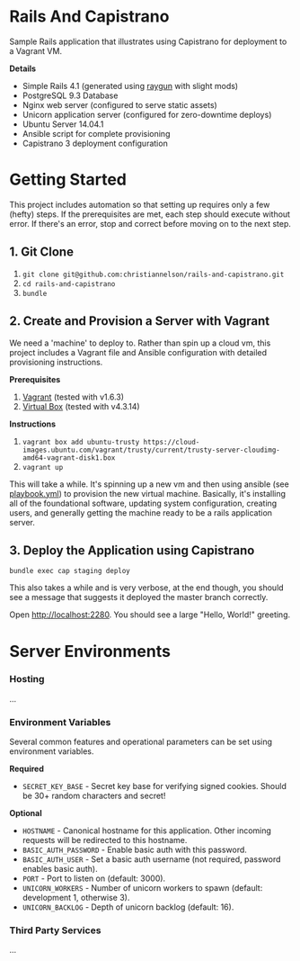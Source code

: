 # Rails And Capistrano

Sample Rails application that illustrates using Capistrano for deployment to a Vagrant VM.

**Details**
* Simple Rails 4.1 (generated using [raygun](https://github.com/carbonfive/raygun) with slight mods)
* PostgreSQL 9.3 Database
* Nginx web server (configured to serve static assets)
* Unicorn application server (configured for zero-downtime deploys)
* Ubuntu Server 14.04.1
* Ansible script for complete provisioning
* Capistrano 3 deployment configuration

# Getting Started

This project includes automation so that setting up requires only a few (hefty) steps. If the prerequisites are met,
each step should execute without error. If there's an error, stop and correct before moving on to the next step.

## 1. Git Clone

1. ``git clone git@github.com:christiannelson/rails-and-capistrano.git``
1. ``cd rails-and-capistrano``
1. ``bundle``

## 2. Create and Provision a Server with Vagrant

We need a 'machine' to deploy to. Rather than spin up a cloud vm, this project includes a Vagrant file and Ansible
configuration with detailed provisioning instructions.

**Prerequisites**

1. [Vagrant](https://www.vagrantup.com/) (tested with v1.6.3)
1. [Virtual Box](https://www.virtualbox.org/) (tested with v4.3.14)

**Instructions**

1. ``vagrant box add ubuntu-trusty https://cloud-images.ubuntu.com/vagrant/trusty/current/trusty-server-cloudimg-amd64-vagrant-disk1.box``
1. ``vagrant up``

This will take a while. It's spinning up a new vm and then using ansible (see [playbook.yml](provisioning/playbook.yml))
to provision the new virtual machine. Basically, it's installing all of the foundational software, updating
system configuration, creating users, and generally getting the machine ready to be a rails application server.

## 3. Deploy the Application using Capistrano

``bundle exec cap staging deploy``

This also takes a while and is very verbose, at the end though, you should see a message that suggests it deployed the
master branch correctly.

Open [http://localhost:2280](http://localhost:2280). You should see a large "Hello, World!" greeting.

# Server Environments

### Hosting

...

### Environment Variables

Several common features and operational parameters can be set using environment variables.

**Required**

* ```SECRET_KEY_BASE``` - Secret key base for verifying signed cookies. Should be 30+ random characters and secret!

**Optional**

* ```HOSTNAME``` - Canonical hostname for this application. Other incoming requests will be redirected to this hostname.
* ```BASIC_AUTH_PASSWORD``` - Enable basic auth with this password.
* ```BASIC_AUTH_USER``` - Set a basic auth username (not required, password enables basic auth).
* ```PORT``` - Port to listen on (default: 3000).
* ```UNICORN_WORKERS``` - Number of unicorn workers to spawn (default: development 1, otherwise 3).
* ```UNICORN_BACKLOG``` - Depth of unicorn backlog (default: 16).

### Third Party Services

...